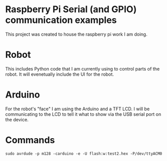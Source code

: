 # Raspberry Pi Serial (and GPIO) communication examples

This project was created to house the raspberry pi work I am doing.

# Robot

This includes Python code that I am currently using to control parts of the robot. It will evenetually include the UI for the robot.

# Arduino

For the robot's "face" I am using the Arduino and a TFT LCD. I will be communicating to the LCD to tell it what to show via the USB serial port on the device. 

# Commands

    sudo avrdude -p m128 -carduino -e -U flash:w:test2.hex -P/dev/ttyACM0